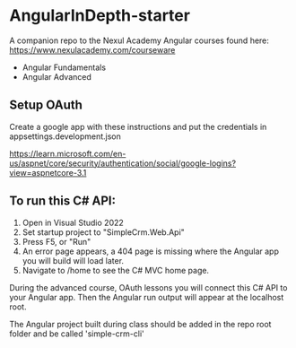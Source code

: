 # AngularInDepth-starter

A companion repo to the Nexul Academy Angular courses found here: https://www.nexulacademy.com/courseware

* Angular Fundamentals
* Angular Advanced


## Setup OAuth

Create a google app with these instructions and put the credentials in appsettings.development.json

https://learn.microsoft.com/en-us/aspnet/core/security/authentication/social/google-logins?view=aspnetcore-3.1


## To run this C# API:

1. Open in Visual Studio 2022
2. Set startup project to "SimpleCrm.Web.Api"
3. Press F5, or "Run"
4. An error page appears, a 404 page is missing where the Angular app you will build will load later. 
5. Navigate to /home to see the C# MVC home page.

During the advanced course, OAuth lessons you will connect this C# API to your Angular app. Then the Angular run output will appear at the localhost root.

The Angular project built during class should be added in the repo root folder and be called 'simple-crm-cli'
